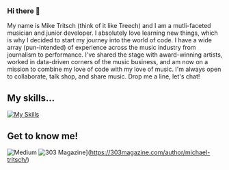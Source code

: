 ### Hi there 👋
My name is Mike Tritsch (think of it like Treech) and I am a mutli-faceted musician and junior developer. I absolutely love learning new things, which is why I decided to start my journey into the world of code. I have a wide array (pun-intended) of experience across the music industry from journalism to performance. I've shared the stage with award-winning artists, worked in data-driven corners of the music business, and am now on a mission to combine my love of code with my love of music. I'm always open to collaborate, talk shop, and share music. Drop me a line, let's chat!

## My skills...
[![My Skills](https://skillicons.dev/icons?i=js,html,css,bootstrap,express,mysql,nodejs&theme=light)](https://skillicons.dev)

## Get to know me!
![Medium](https://img.shields.io/badge/Medium-12100E?style=for-the-badge&logo=medium&logoColor=white)
![303 Magazine](https://img.shields.io/badge/Music_Journalism-303_Magazine?label=303%20Magazine&labelColor=Blue&color=blue)](https://303magazine.com/author/michael-tritsch/)


<!--
**MikeTritsch/MikeTritsch** is a ✨ _special_ ✨ repository because its `README.md` (this file) appears on your GitHub profile.

Here are some ideas to get you started:

- 🔭 I’m currently working on ...
- 🌱 I’m currently learning ...
- 👯 I’m looking to collaborate on ...
- 🤔 I’m looking for help with ...
- 💬 Ask me about ...
- 📫 How to reach me: ...
- 😄 Pronouns: ...
- ⚡ Fun fact: ...
-->
